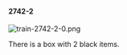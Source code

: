#### 2742-2
![train-2742-2-0.png](https://github.com/lil-lab/nlvr/raw/master/nlvr/train/images/50/train-2742-2-0.png "train-2742-2-0.png")

There is a box with 2 black items.